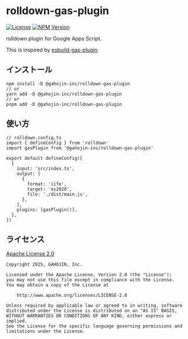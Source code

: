 # rolldown-gas-plugin

[![License](https://img.shields.io/badge/License-Apache%202.0-blue.svg)](https://opensource.org/licenses/Apache-2.0)
[![NPM Version](https://img.shields.io/npm/v/%40gahojin-inc%2Frolldown-gas-plugin?activeTab=versions)](https://www.npmjs.com/package/@gahojin-inc/rolldown-gas-plugin)

rolldown plugin for Google Apps Script.

This is inspired by [esbuild-gas-plugin](https://github.com/mahaker/esbuild-gas-plugin).

## インストール

```
npm install -D @gahojin-inc/rolldown-gas-plugin
// or
yarn add -D @gahojin-inc/rolldown-gas-plugin
// or
pnpm add -D @gahojin-inc/rolldown-gas-plugin
```

## 使い方

```
// rolldown.config.ts
import { defineConfig } from 'rolldown'
import gasPlugin from '@gahojin-inc/rolldown-gas-plugin'

export default defineConfig([
  {
    input: 'src/index.ts',
    output: [
      {
        format: 'iife',
        target: 'es2020',
        file: './dist/main.js',
      },
    ],
    plugins: [gasPlugin()],
  },
])
```

## ライセンス

[Apache License 2.0](https://www.apache.org/licenses/LICENSE-2.0)

```
Copyright 2025, GAHOJIN, Inc.

Licensed under the Apache License, Version 2.0 (the "License");
you may not use this file except in compliance with the License.
You may obtain a copy of the License at

    http://www.apache.org/licenses/LICENSE-2.0

Unless required by applicable law or agreed to in writing, software
distributed under the License is distributed on an "AS IS" BASIS,
WITHOUT WARRANTIES OR CONDITIONS OF ANY KIND, either express or implied.
See the License for the specific language governing permissions and
limitations under the License.
```
